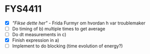 # FYS4411

- [x] *"Fikse dette her"* - Frida Furmyr om hvordan h var troublemaker
- [ ] Do timing of b) multiple times to get average
- [ ] Do dt measurements in c)
- [x] Finish expression in a) 
- [ ] Implement to do blocking (time evolution of energy?)
